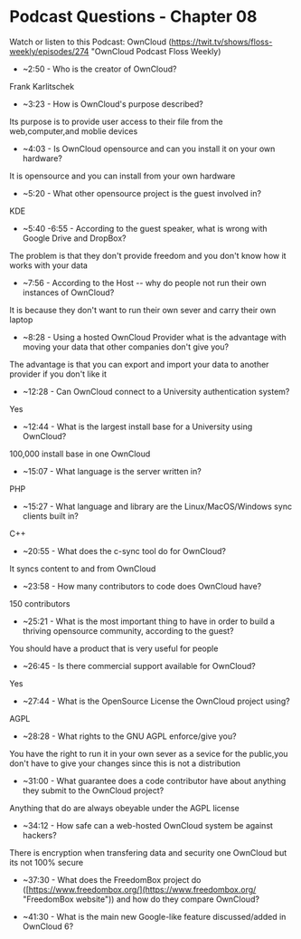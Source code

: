 # Podcast Questions - Chapter 08

Watch or listen to this Podcast: OwnCloud
(https://twit.tv/shows/floss-weekly/episodes/274 "OwnCloud Podcast Floss Weekly)

* ~2:50 - Who is the creator of OwnCloud?

Frank Karlitschek

* ~3:23 - How is OwnCloud's purpose described?

Its purpose is to provide user access to their file from the web,computer,and moblie devices

* ~4:03 - Is OwnCloud opensource and can you install it on your own hardware?

It is opensource and you can install from your own hardware

* ~5:20 - What other opensource project is the guest involved in?

KDE

* ~5:40 -6:55 - According to the guest speaker, what is wrong with Google Drive and DropBox?

The problem is that they don't provide freedom and you don't know how it works with your data

* ~7:56 - According to the Host -- why do people not run their own instances of OwnCloud?

It is because they don't want to run their own sever and carry their own laptop

* ~8:28 - Using a hosted OwnCloud Provider what is the advantage with moving your data that other companies don't give you?

The advantage is that you can export and import your data to another provider if you don't like it

* ~12:28 - Can OwnCloud connect to a University authentication system?

Yes

* ~12:44 - What is the largest install base for a University using OwnCloud?

100,000 install base in one OwnCloud

* ~15:07 - What language is the server written in?  

PHP

* ~15:27 - What language and library are the Linux/MacOS/Windows sync clients built in?

C++

* ~20:55 - What does the c-sync tool do for OwnCloud?

It syncs content to and from OwnCloud

* ~23:58 - How many contributors to code does OwnCloud have?

150 contributors

* ~25:21 - What is the most important thing to have in order to build a thriving opensource community, according to the guest?

You should have a product that is very useful for people 

* ~26:45 - Is there commercial support available for OwnCloud?

Yes

* ~27:44 - What is the OpenSource License the OwnCloud project using?

AGPL

* ~28:28 - What rights to the GNU AGPL enforce/give you?

You have the right to run it in your own sever as a sevice for the public,you don't have to give your changes since this is not a distribution

* ~31:00 - What guarantee does a code contributor have about anything they submit to the OwnCloud project?

Anything that do are always obeyable under the AGPL license

* ~34:12 - How safe can a web-hosted OwnCloud system be against hackers?

There is encryption when transfering data and security one OwnCloud but its not 100% secure

* ~37:30 - What does the FreedomBox project do ([https://www.freedombox.org/](https://www.freedombox.org/ "FreedomBox website")) and how do they compare OwnCloud?



* ~41:30 - What is the main new Google-like feature discussed/added in OwnCloud 6?

